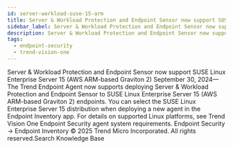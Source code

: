 ```yaml
---
id: server-workload-suse-15-arm
title: Server & Workload Protection and Endpoint Sensor now support SUSE Linux Enterprise Server 15 (AWS ARM-based Graviton 2)
sidebar_label: Server & Workload Protection and Endpoint Sensor now support SUSE Linux Enterprise Server 15 (AWS ARM-based Graviton 2)
description: Server & Workload Protection and Endpoint Sensor now support SUSE Linux Enterprise Server 15 (AWS ARM-based Graviton 2)
tags:
  - endpoint-security
  - trend-vision-one
---
```


 Server & Workload Protection and Endpoint Sensor now support SUSE Linux Enterprise Server 15 (AWS ARM-based Graviton 2) September 30, 2024—The Trend Endpoint Agent now supports deploying Server & Workload Protection and Endpoint Sensor to SUSE Linux Enterprise Server 15 (AWS ARM-based Graviton 2) endpoints. You can select the SUSE Linux Enterprise Server 15 distribution when deploying a new agent in the Endpoint Inventory app. For details on supported Linux platforms, see Trend Vision One Endpoint Security agent system requirements. Endpoint Security → Endpoint Inventory © 2025 Trend Micro Incorporated. All rights reserved.Search Knowledge Base